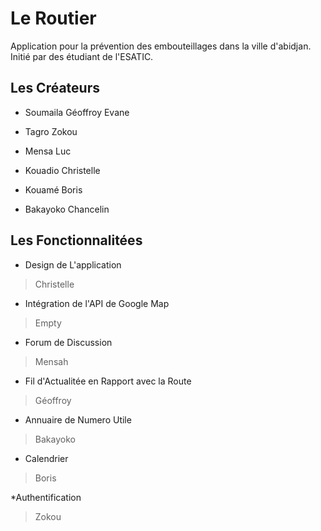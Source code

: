 # Le Routier

Application pour la prévention des embouteillages dans la ville d'abidjan. Initié par des étudiant de l'ESATIC.

## Les Créateurs

* Soumaila Géoffroy Evane

* Tagro Zokou

* Mensa Luc

* Kouadio Christelle

* Kouamé Boris

* Bakayoko Chancelin

## Les Fonctionnalitées

* Design de L'application

>Christelle

* Intégration de l'API de Google Map

>Empty

* Forum de Discussion

>Mensah

* Fil d'Actualitée en Rapport avec la Route

>Géoffroy

* Annuaire de Numero Utile

>Bakayoko

* Calendrier

>Boris

*Authentification

>Zokou
